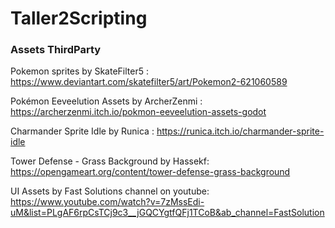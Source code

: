 # Taller2Scripting
 
 
 
### Assets ThirdParty

Pokemon sprites by SkateFilter5 : https://www.deviantart.com/skatefilter5/art/Pokemon2-621060589

Pokémon Eeveelution Assets by ArcherZenmi : https://archerzenmi.itch.io/pokmon-eeveelution-assets-godot

Charmander Sprite Idle by Runica : https://runica.itch.io/charmander-sprite-idle

Tower Defense - Grass Background by Hassekf: https://opengameart.org/content/tower-defense-grass-background

UI Assets by Fast Solutions channel on youtube: https://www.youtube.com/watch?v=7zMssEdi-uM&list=PLgAF6rpCsTCj9c3__jGQCYgtfQFj1TCoB&ab_channel=FastSolution
